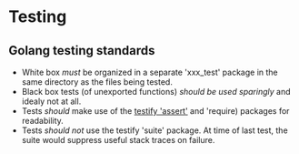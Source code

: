 # Testing

## Golang testing standards

* White box *must* be organized in a separate 'xxx\_test' package in the same directory as the files being tested.
* Black box tests (of unexported functions) *should be used sparingly* and idealy not at all.
* Tests *should* make use of the [testify 'assert'](https://godoc.org/github.com/stretchr/testify/assert) and 'require) packages for readability.
* Tests *should not* use the testify 'suite' package. At time of last test, the suite would suppress useful stack traces on failure.
